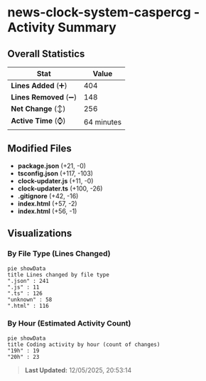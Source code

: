 # news-clock-system-caspercg - Activity Summary 

## Overall Statistics

| Stat                   | Value                                                             |
| ---------------------- | ----------------------------------------------------------------- |
| **Lines Added** (➕)   | 404                                          |
| **Lines Removed** (➖) | 148                                        |
| **Net Change** (↕)    | 256                |
| **Active Time** (⌚)   | 64 minutes |


## Modified Files
- **package.json** (+21, -0)
- **tsconfig.json** (+117, -103)
- **clock-updater.js** (+11, -0)
- **clock-updater.ts** (+100, -26)
- **.gitignore** (+42, -16)
- **index.html** (+57, -2)
- **index.html** (+56, -1)

## Visualizations

### By File Type (Lines Changed)

```mermaid
pie showData
title Lines changed by file type
".json" : 241
".js" : 11
".ts" : 126
"unknown" : 58
".html" : 116
```

### By Hour (Estimated Activity Count)

```mermaid
pie showData
title Coding activity by hour (count of changes)
"19h" : 19
"20h" : 23
```


> **Last Updated:** 12/05/2025, 20:53:14